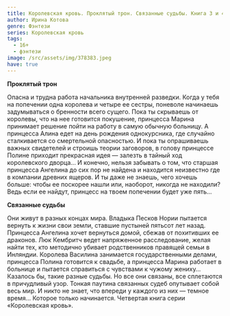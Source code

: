 ```yaml
---
title: Королевская кровь. Проклятый трон. Связанные судьбы. Книга 3 и 4
author: Ирина Котова
genre: Фэнтези
series: Королевская кровь
tags:
  - 16+
  - фэнтези
image: /src/assets/img/378383.jpeg
have: true
---
```

**Проклятый трон**

Опасна и трудна работа начальника внутренней разведки. Когда у тебя на попечении одна королева и четыре ее сестры, поневоле начинаешь задумываться о бренности всего сущего. Пока ты скрываешь от королевы, что на нее готовится покушение, принцесса Марина принимает решение пойти на работу в самую обычную больницу. А принцесса Алина едет на день рождения однокурсника, где случайно сталкивается со смертельной опасностью. И пока ты опрашиваешь важных свидетелей и строишь теории заговоров, в голову принцессе Полине приходит прекрасная идея — залезть в тайный ход королевского дворца... И конечно, нельзя забывать о том, что старшая принцесса Ангелина до сих пор не найдена и находится неизвестно где в компании древних ящеров. И ты даже не знаешь, чего хочешь больше: чтобы ее поскорее нашли или, наоборот, никогда не находили? Ведь если ее найдут, принцесс на твоем попечении будет уже пять...

**Связанные судьбы**

Они живут в разных концах мира. Владыка Песков Нории пытается вернуть к жизни свои земли, ставшие пустыней пятьсот лет назад. Принцесса Ангелина хочет вернуться домой, сбежав от похитивших ее драконов. Люк Кембритч ведет напряженное расследование, желая найти тех, кто методично убивает родственников правящей семьи в Инляндии. Королева Василина занимается государственными делами, принцесса Полина готовится к свадьбе, а принцесса Марина работает в больнице и пытается справиться с чувствами к чужому жениху… Казалось бы, такие разные судьбы. Но все они связаны, все сплетаются в причудливый узор. Тонкая паутина связанных судеб опутывает собой весь мир. И никто не знает, что впереди у каждого из них — темное время… Которое только начинается. Четвертая книга серии «Королевская кровь».
